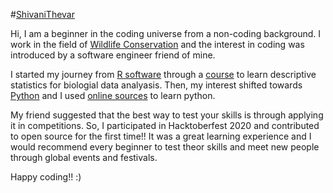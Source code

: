 #[ShivaniThevar](https://github.com/ShivaniThevar)

Hi, I am a beginner in the coding universe from a non-coding background. I work in the field of [Wildlife Conservation](https://en.wikipedia.org/wiki/Wildlife_conservation) and the interest in coding was introduced by a software engineer friend of mine. 

I started my journey from [R software](https://www.r-project.org/) through a [course](https://nptel.ac.in/courses/111/104/111104120/) to learn descriptive statistics for biologial data analyasis. Then, my interest shifted towards [Python](https://www.python.org/) and I used [online sources](https://www.learnpython.org/) to learn python. 

My friend suggested that the best way to test your skills is through applying it in competitions. So, I participated in Hacktoberfest 2020 and contributed to open source for the first time!! It was a great learning experience and I would recommend every beginner to test theor skills and meet new people through global events and festivals.

Happy coding!! :)

